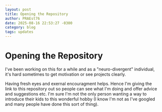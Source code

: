 ```yaml
---
layout: post
title: Opening the Repository
author: PRAEst76
date: 2025-08-16 22:53:27 -0300
category: blog
tags: updates
---
```


# Opening the Repository

I've been working on this for a while and as a "neuro-divergent" individual, it's hard sometimes to get motivation or see projects clearly.
<!--more-->
Having fresh eyes and exernal encouragment helps. Hence I'm giving the link to this repository out so people can see what I'm doing and offer advice and suggestions etc. I'm sure I'm not the only person wanting a way to introduce their kids to this wonderful hobby (I know I'm not as I've googled and many people have done this sort of thing).
